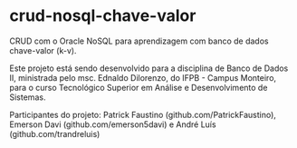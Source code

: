 # crud-nosql-chave-valor
CRUD com o Oracle NoSQL para aprendizagem com banco de dados chave-valor (k-v).

Este projeto está sendo desenvolvido para a disciplina de Banco de Dados II, ministrada pelo msc. Ednaldo Dilorenzo, do IFPB - Campus Monteiro, para o curso Tecnológico Superior em Análise e Desenvolvimento de Sistemas.

Participantes do projeto: Patrick Faustino (github.com/PatrickFaustino), Emerson Davi (github.com/emerson5davi) e André Luís (github.com/trandreluis)
